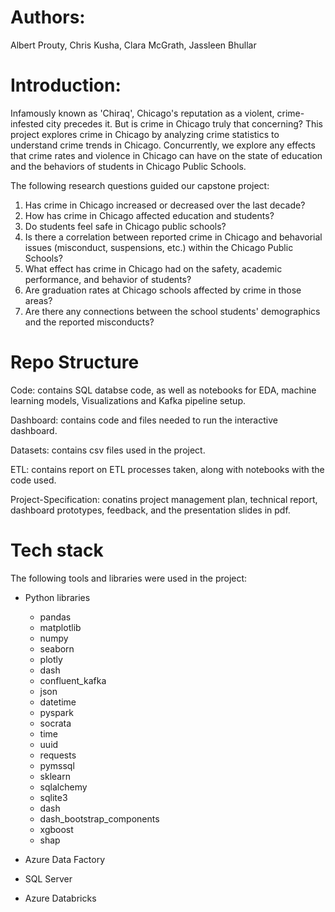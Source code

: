 # Authors: 

Albert Prouty, Chris Kusha, Clara McGrath, Jassleen Bhullar


# Introduction:

Infamously known as 'Chiraq', Chicago's reputation as a violent, crime-infested city precedes it. But is crime in Chicago truly that concerning? This project explores crime in Chicago by analyzing crime statistics to understand crime trends in Chicago. Concurrently, we explore any effects that crime rates and violence in Chicago can have on the state of education and the behaviors of students in Chicago Public Schools.

The following research questions guided our capstone project: 

  1. Has crime in Chicago increased or decreased over the last decade?
  2. How has crime in Chicago affected education and students?
  3. Do students feel safe in Chicago public schools?
  4. Is there a correlation between reported crime in Chicago and behavorial issues (misconduct, suspensions, etc.) within the Chicago Public Schools?
  5. What effect has crime in Chicago had on the safety, academic performance, and behavior of students?
  6. Are graduation rates at Chicago schools affected by crime in those areas?
  7. Are there any connections between the school students' demographics and the reported misconducts?
  
# Repo Structure  

Code: contains SQL databse code, as well as notebooks for EDA, machine learning models, Visualizations and Kafka pipeline setup.

Dashboard: contains code and files needed to run the interactive dashboard.

Datasets: contains csv files used in the project.

ETL: contains report on ETL processes taken, along with notebooks with the code used.

Project-Specification: conatins project management plan, technical report, dashboard prototypes, feedback, and the presentation slides in pdf.

# Tech stack
The following tools and libraries were used in the project:
- Python libraries
  - pandas
  - matplotlib
  - numpy
  - seaborn
  - plotly
  - dash
  - confluent_kafka
  - json
  - datetime
  - pyspark
  - socrata
  - time
  - uuid
  - requests
  - pymssql
  - sklearn
  - sqlalchemy
  - sqlite3
  - dash
  - dash_bootstrap_components
  - xgboost
  - shap
    
- Azure Data Factory
- SQL Server
- Azure Databricks
